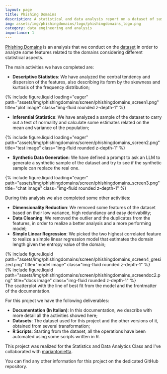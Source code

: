 ```yaml
---
layout: page
title: Phishing Domains
description: A statistical and data analysis report on a dataset of suspicious phishing urls.
img: assets/img/phishingdomains/logo/phishingdomains_logo.png
category: data engineering and analysis
importance: 1
---
```


<a href="https://github.com/mariantonietta-maselli/Progetto_SAD">Phishing Domains</a> is an analysis that we
conduct on the <a href="https://www.frontiersin.org/journals/computer-science/articles/10.3389/fcomp.2024.1308634/full">
dataset</a> in order to analyze some features related to the domains considering different statistical aspects.

The main activities we have completed are:

- **Descriptive Statistics**: We have analyzed the central tendency and dispersion of the features, also describing its
form by the skewness and kurtosis of the frequency distribution;
<div class="row">
    <div class="col-sm mt-3 mt-md-0">
        {% include figure.liquid loading="eager" path="assets/img/phishingdomains/screen/phishingdomains_screen1.png" 
            title="plot image" class="img-fluid rounded z-depth-1" %}
    </div>
</div>

- **Inferential Statistics**: We have analyzed a sample of the dataset to carry out a test of normality and calculate
some estimates related on the mean and variance of the population;
<div class="row">
    <div class="col-sm mt-3 mt-md-0">
        {% include figure.liquid loading="eager" path="assets/img/phishingdomains/screen/phishingdomains_screen2.png" 
            title="test image" class="img-fluid rounded z-depth-1" %}
    </div>
</div>

- **Synthetic Data Generation**: We have defined a prompt to ask an LLM to generate a synthetic sample of the dataset
and try to see if the synthetic sample can replace the real one.
<div class="row">
    <div class="col-sm mt-3 mt-md-0">
        {% include figure.liquid loading="eager" path="assets/img/phishingdomains/screen/phishingdomains_screen3.png" 
            title="chat image" class="img-fluid rounded z-depth-1" %}
    </div>
</div>

During this analysis we also completed some other activities:

- **Dimensionality Reduction**: We removed some features of the dataset based on their low variance, high redundancy
  and easy derivability;
- **Data Cleaning**: We removed the outlier and the duplicates from the features, in order to realize a better
  analysis and a more performing model;
- **Simple Linear Regression**: We picked the two highest correlated feature to realize a simple linear regression model
  that estimates the domain length given the entropy value of the domain;

<div class="row justify-content-sm-center">
    <div class="col-sm-8 mt-3 mt-md-0">
        {% include figure.liquid path="assets/img/phishingdomains/screen/phishingdomains_screen4_gresized.png" 
            title="model image" class="img-fluid rounded z-depth-1" %}
    </div>
    <div class="col-sm-4 mt-3 mt-md-0">
        {% include figure.liquid path="assets/img/phishingdomains/screen/phishingdomains_screendoc2.png" 
            title="docs image" class="img-fluid rounded z-depth-1" %}
    </div>
</div>
<div class="caption">
    The scatterplot with the line of best fit from the model and the frontmatter of the documentation.
</div>

For this project we have the following deliverables:

- **Documentation (In Italian)**: In this documentation, we describe with more detail all the activities showed here;
- **Datasets**: The dataset used for this project and the other versions of it, obtained from several transformation;
- **R Scripts**: Starting from the dataset, all the operations have been automated using some scripts written in R.

This project was realized for the Statistics and Data Analytics Class and I've collaborated with
<a href="https://github.com/mariantonietta-maselli">mariantonietta</a>.

You can find any other information for this project on the dedicated GitHub repository.
